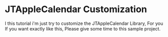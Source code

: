 # JTAppleCalendar Customization



I this tutorial i'm just try to customize the JTAppleCalendar Library, For you
If you want exactly like this, Please give some time to this sample project.


